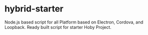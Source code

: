 # hybrid-starter

Node.js based script for all Platform based on Electron, Cordova, and Loopback.
Ready built script for starter Hoby Project.
